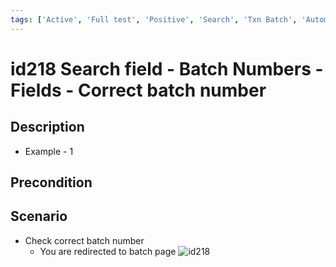 ```yaml
---
tags: ['Active', 'Full test', 'Positive', 'Search', 'Txn Batch', 'Automated']
---
```


# id218 Search field - Batch Numbers - Fields - Correct batch number

## Description
  - Example - 1

## Precondition


## Scenario
- Check correct batch number
    - You are redirected to batch page
![id218](../../../../static/img/Fields/Search%20field%20-%20Batch%20Numbers/id218.png)


